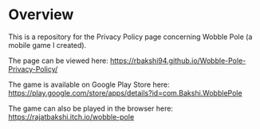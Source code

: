 # Overview

This is a repository for the Privacy Policy page concerning Wobble Pole (a mobile game I created).

The page can be viewed here: https://rbakshi94.github.io/Wobble-Pole-Privacy-Policy/

The game is available on Google Play Store here: https://play.google.com/store/apps/details?id=com.Bakshi.WobblePole

The game can also be played in the browser here: https://rajatbakshi.itch.io/wobble-pole
